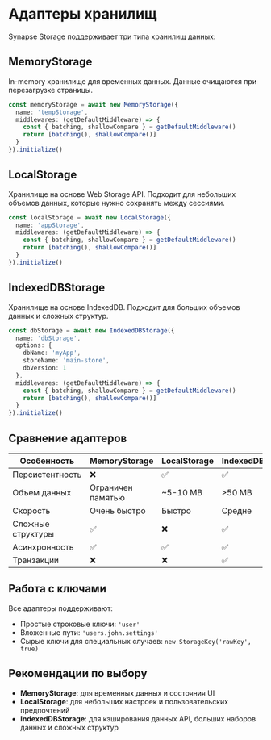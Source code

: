 # Адаптеры хранилищ

Synapse Storage поддерживает три типа хранилищ данных:

## MemoryStorage

In-memory хранилище для временных данных. Данные очищаются при перезагрузке страницы.

```typescript
const memoryStorage = await new MemoryStorage({
  name: 'tempStorage',
  middlewares: (getDefaultMiddleware) => {
    const { batching, shallowCompare } = getDefaultMiddleware()
    return [batching(), shallowCompare()]
  }
}).initialize()
```

## LocalStorage

Хранилище на основе Web Storage API. Подходит для небольших объемов данных, которые нужно сохранять между сессиями.

```typescript
const localStorage = await new LocalStorage({
  name: 'appStorage',
  middlewares: (getDefaultMiddleware) => {
    const { batching, shallowCompare } = getDefaultMiddleware()
    return [batching(), shallowCompare()]
  }
}).initialize()
```

## IndexedDBStorage

Хранилище на основе IndexedDB. Подходит для больших объемов данных и сложных структур.

```typescript
const dbStorage = await new IndexedDBStorage({
  name: 'dbStorage',
  options: {
    dbName: 'myApp',
    storeName: 'main-store',
    dbVersion: 1
  },
  middlewares: (getDefaultMiddleware) => {
    const { batching, shallowCompare } = getDefaultMiddleware()
    return [batching(), shallowCompare()]
  }
}).initialize()
```

## Сравнение адаптеров

| Особенность | MemoryStorage | LocalStorage | IndexedDBStorage |
|-------------|---------------|--------------|------------------|
| Персистентность | ❌ | ✅ | ✅ |
| Объем данных | Ограничен памятью | ~5-10 MB | >50 MB |
| Скорость | Очень быстро | Быстро | Средне |
| Сложные структуры | ✅ | ❌ | ✅ |
| Асинхронность | ✅ | ✅ | ✅ |
| Транзакции | ❌ | ❌ | ✅ |

## Работа с ключами

Все адаптеры поддерживают:
- Простые строковые ключи: `'user'`
- Вложенные пути: `'users.john.settings'`
- Сырые ключи для специальных случаев: `new StorageKey('rawKey', true)`

## Рекомендации по выбору

- **MemoryStorage**: для временных данных и состояния UI
- **LocalStorage**: для небольших настроек и пользовательских предпочтений
- **IndexedDBStorage**: для кэширования данных API, больших наборов данных и сложных структур